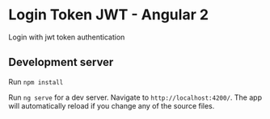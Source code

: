 # Login Token JWT - Angular 2

Login with jwt token authentication

## Development server

Run  `npm install`

Run `ng serve` for a dev server. Navigate to `http://localhost:4200/`. The app will automatically reload if you change any of the source files.

